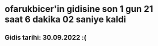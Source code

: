 # ofarukbicer'in gidisine son 1 gun 21 saat 6 dakika 02 saniye kaldi

## Gidis tarihi: 30.09.2022 :(